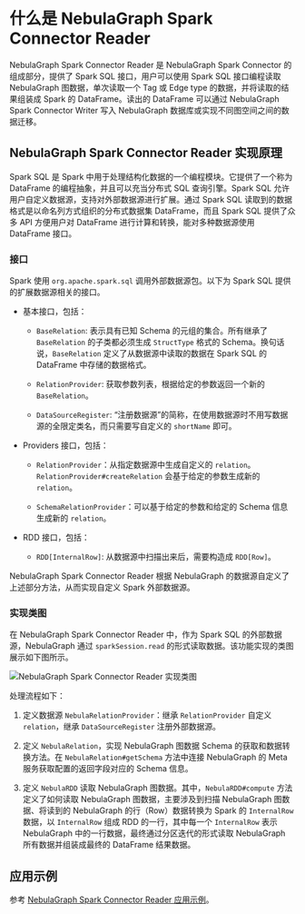# 什么是 NebulaGraph Spark Connector Reader

NebulaGraph Spark Connector Reader 是 NebulaGraph Spark Connector 的组成部分，提供了 Spark SQL 接口，用户可以使用 Spark SQL 接口编程读取 NebulaGraph 图数据，单次读取一个 Tag 或 Edge type 的数据，并将读取的结果组装成 Spark 的 DataFrame。读出的 DataFrame 可以通过 NebulaGraph Spark Connector Writer 写入 NebulaGraph 数据库或实现不同图空间之间的数据迁移。

## NebulaGraph Spark Connector Reader 实现原理

Spark SQL 是 Spark 中用于处理结构化数据的一个编程模块。它提供了一个称为 DataFrame 的编程抽象，并且可以充当分布式 SQL 查询引擎。Spark SQL 允许用户自定义数据源，支持对外部数据源进行扩展。通过 Spark SQL 读取到的数据格式是以命名列方式组织的分布式数据集 DataFrame，而且 Spark SQL 提供了众多 API 方便用户对 DataFrame 进行计算和转换，能对多种数据源使用 DataFrame 接口。

### 接口

Spark 使用 `org.apache.spark.sql` 调用外部数据源包。以下为 Spark SQL 提供的扩展数据源相关的接口。

- 基本接口，包括：

  - `BaseRelation`: 表示具有已知 Schema 的元组的集合。所有继承了 `BaseRelation` 的子类都必须生成 `StructType` 格式的 Schema。换句话说，`BaseRelation` 定义了从数据源中读取的数据在 Spark SQL 的 DataFrame 中存储的数据格式。

  - `RelationProvider`: 获取参数列表，根据给定的参数返回一个新的 `BaseRelation`。

  - `DataSourceRegister`: “注册数据源”的简称，在使用数据源时不用写数据源的全限定类名，而只需要写自定义的 `shortName` 即可。

- Providers 接口，包括：

  - `RelationProvider`：从指定数据源中生成自定义的 `relation`。`RelationProvider#createRelation` 会基于给定的参数生成新的 `relation`。

  - `SchemaRelationProvider`：可以基于给定的参数和给定的 Schema 信息生成新的 `relation`。

- RDD 接口，包括：

  - `RDD[InternalRow]`: 从数据源中扫描出来后，需要构造成 `RDD[Row]`。

NebulaGraph Spark Connector Reader 根据 NebulaGraph 的数据源自定义了上述部分方法，从而实现自定义 Spark 外部数据源。

### 实现类图

在 NebulaGraph Spark Connector Reader 中，作为 Spark SQL 的外部数据源，NebulaGraph 通过 `sparkSession.read` 的形式读取数据。该功能实现的类图展示如下图所示。

![NebulaGraph Spark Connector Reader 实现类图](https://docs-cdn.nebula-graph.com.cn/nebula-java-tools-docs/sc-ug-001.png "NebulaGraph Spark Connector Reader 实现类图")

处理流程如下：

1. 定义数据源 `NebulaRelationProvider`：继承 `RelationProvider` 自定义 `relation`，继承 `DataSourceRegister` 注册外部数据源。

2. 定义 `NebulaRelation`，实现 NebulaGraph 图数据 Schema 的获取和数据转换方法。在 `NebulaRelation#getSchema` 方法中连接 NebulaGraph 的 Meta 服务获取配置的返回字段对应的 Schema 信息。

3. 定义 `NebulaRDD` 读取 NebulaGraph 图数据。其中，`NebulaRDD#compute` 方法定义了如何读取 NebulaGraph 图数据，主要涉及到扫描 NebulaGraph 图数据、将读到的 NebulaGraph 的行（Row）数据转换为 Spark 的 `InternalRow` 数据，以 `InternalRow` 组成 RDD 的一行，其中每一个 `InternalRow` 表示 NebulaGraph 中的一行数据，最终通过分区迭代的形式读取 NebulaGraph 所有数据并组装成最终的 DataFrame 结果数据。

## 应用示例

参考 [NebulaGraph Spark Connector Reader 应用示例](sc-ug-reader-example.md)。
